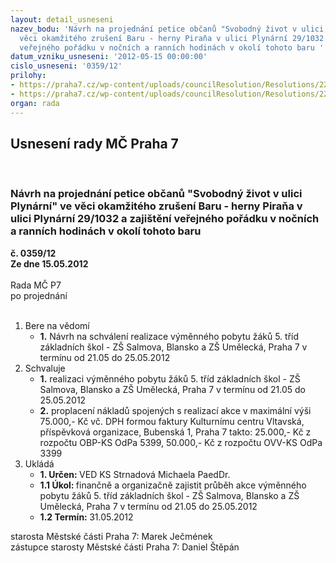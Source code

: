 ```yaml
---
layout: detail_usneseni
nazev_bodu: 'Návrh na projednání petice občanů "Svobodný život v ulici Plynární" ve
  věci okamžitého zrušení Baru - herny Piraňa v ulici Plynární 29/1032 a zajištění
  veřejného pořádku v nočních a ranních hodinách v okolí tohoto baru '
datum_vzniku_usneseni: '2012-05-15 00:00:00'
cislo_usneseni: '0359/12'
prilohy:
- https://praha7.cz/wp-content/uploads/councilResolution/Resolutions/22831/27-12-program_v_blansku_2012.doc
- https://praha7.cz/wp-content/uploads/councilResolution/Resolutions/22831/27-12-program_v_praze_7_-_2012.docx
organ: rada
---
```

<div id="ucUsn_pList" class="usn">
	<span><h2>Usnesení rady MČ Praha 7 </h2>
<br></span><div class="standBody">
<span><h3>Návrh na projednání petice občanů "Svobodný život v ulici Plynární" ve věci okamžitého zrušení Baru - herny Piraňa v ulici Plynární 29/1032 a zajištění veřejného pořádku v nočních a ranních hodinách v okolí tohoto baru </h3></span><div class="center">
		<strong>č. 0359/12</strong><br>
	</div>
<div class="center">
		<strong>Ze dne 15.05.2012</strong><br><br>
	</div>Rada MČ P7<br> po projednání<br><br><ol>
<li>Bere na vědomí<ul><li>
<strong>1.</strong> Návrh na schválení realizace výměnného pobytu žáků 5. tříd základních škol - ZŠ Salmova, Blansko a ZŠ Umělecká, Praha 7 v termínu od 21.05 do 25.05.2012</li></ul>
</li>
<li>Schvaluje<ul>
<li>
<strong>1.</strong> realizaci výměnného pobytu žáků 5. tříd základních škol - ZŠ Salmova, Blansko a ZŠ Umělecká, Praha 7 v termínu od 21.05 do 25.05.2012 </li>
<li>
<strong>2.</strong> proplacení nákladů spojených s realizací akce v maximální výši 75.000,- Kč vč. DPH formou faktury Kulturnímu centru Vltavská, příspěvková organizace, Bubenská 1, Praha 7 takto: 25.000,- Kč z rozpočtu OBP-KS OdPa 5399, 50.000,- Kč z rozpočtu OVV-KS OdPa 3399</li>
</ul>
</li>
<li>Ukládá<ul>
<li>
<strong>1. Určen: </strong>VED KS Strnadová Michaela PaedDr.</li>
<li>
<strong>1.1 Úkol: </strong>finančně a organizačně zajistit průběh akce výměnného pobytu žáků 5. tříd základních škol - ZŠ Salmova, Blansko a ZŠ Umělecká, Praha 7 v termínu od 21.05 do 25.05.2012</li>
<li>
<strong>1.2 Termín: </strong>31.05.2012</li>
</ul>
</li>
</ol>starosta Městské části Praha 7: Marek Ječmének<br>zástupce starosty Městské části Praha 7: Daniel Štěpán 
</div>
</div>